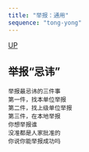 ```yaml
---
title: "举报：通用"
sequence: "tong-yong"
---
```


[UP](/law/law-index.html)

## 举报“忌讳”

```text
举报最忌讳的三件事
第一件，找本单位举报
第二件，找上级单位举报
第三件，在本地举报
你想举报谁
没准都是人家批准的
你说你能举报成功吗
```
